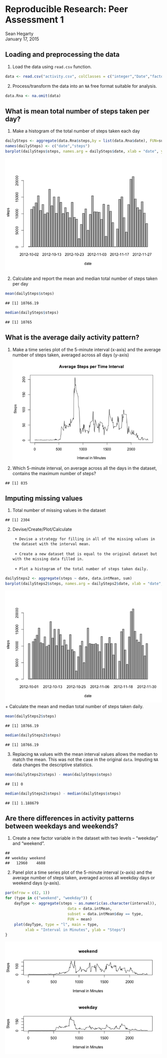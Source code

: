 # Reproducible Research: Peer Assessment 1
Sean Hegarty  
January 17, 2015  


## Loading and preprocessing the data
1. Load the data using `read.csv` function.

```r
data <- read.csv("activity.csv", colClasses = c("integer","Date","factor"))
```
2. Process/transform the data into an `NA` free format suitable for analysis.

```r
data.Rna <- na.omit(data)
```

## What is mean total number of steps taken per day?
1. Make a histogram of the total number of steps taken each day


```r
dailySteps <- aggregate(data.Rna$steps,by = list(data.Rna$date), FUN=sum)
names(dailySteps) <- c("date","steps")
barplot(dailySteps$steps, names.arg = dailySteps$date, xlab = "date", ylab = "steps")
```

![](./PA1_template_files/figure-html/unnamed-chunk-3-1.png) 

2. Calculate and report the mean and median total number of steps taken per day

```r
mean(dailySteps$steps)
```

```
## [1] 10766.19
```

```r
median(dailySteps$steps)
```

```
## [1] 10765
```


## What is the average daily activity pattern?
1. Make a time series plot of the 5-minute interval (x-axis) and the average number of steps taken, averaged across all days (y-axis)
![](./PA1_template_files/figure-html/unnamed-chunk-5-1.png) 
2. Which 5-minute interval, on average across all the days in the dataset, contains the maximum number of steps?

```
## [1] 835
```


## Imputing missing values
1. Total number of missing values in the dataset

```
## [1] 2304
```
2. Devise/Create/Plot/Calculate

        + Devise a strategy for filling in all of the missing values in the dataset with the interval mean. 
        
        + Create a new dataset that is equal to the original dataset but with the missing data filled in.

        + Plot a histogram of the total number of steps taken daily. 

```r
dailySteps2 <- aggregate(steps ~ date, data.intMean, sum)
barplot(dailySteps2$steps, names.arg = dailySteps2$date, xlab = "date", ylab = "steps")
```

![](./PA1_template_files/figure-html/unnamed-chunk-9-1.png) 
        + Calculate the mean and median total number of steps taken daily.

```r
mean(dailySteps2$steps)
```

```
## [1] 10766.19
```

```r
median(dailySteps2$steps)
```

```
## [1] 10766.19
```
3. Replacing `NA` values with the mean interval values allows the median to match the mean. This was not the case in the original `data`. Imputing `NA` data changes the descriptive statistics.

```r
mean(dailySteps2$steps) - mean(dailySteps$steps)
```

```
## [1] 0
```

```r
median(dailySteps2$steps) - median(dailySteps$steps)
```

```
## [1] 1.188679
```

## Are there differences in activity patterns between weekdays and weekends?

1. Create a new factor variable in the dataset with two levels – “weekday” and “weekend”.

```
## 
## weekday weekend 
##   12960    4608
```
2. Panel plot a time series plot of the 5-minute interval (x-axis) and the average number of steps taken, averaged across all weekday days or weekend days (y-axis).

```r
par(mfrow = c(2, 1))
for (type in c("weekend", "weekday")) {
    dayType <- aggregate(steps ~ as.numeric(as.character(interval)), 
                            data = data.intMean, 
                            subset = data.intMean$day == type, 
                            FUN = mean)
    plot(dayType, type = "l", main = type, 
         xlab = "Interval in Minutes", ylab = "Steps")
}
```

![](./PA1_template_files/figure-html/unnamed-chunk-13-1.png) 
